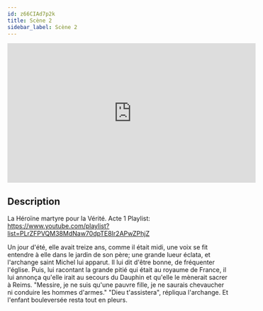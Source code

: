 ```yaml
---
id: z66CIAd7p2k
title: Scène 2
sidebar_label: Scène 2
---
```


<iframe
  width="560"
  height="315"
  src="https://www.youtube.com/embed/z66CIAd7p2k"
  title="YouTube video player"
  frameborder="0"
  allow="accelerometer; autoplay; clipboard-write; encrypted-media; gyroscope; picture-in-picture; web-share"
  referrerpolicy="strict-origin-when-cross-origin"
  allowfullscreen
></iframe>

## Description

La Héroïne martyre pour la Vérité. Acte 1
Playlist: https://www.youtube.com/playlist?list=PLrZFPVQM38MdNaw70dpTE8Ir2APwZPhjZ

Un jour d'été, elle avait treize ans, comme il était midi, une voix se fit entendre à elle dans le jardin de son père; une grande lueur éclata, et l'archange saint Michel lui apparut. Il lui dit d'être bonne, de fréquenter l'église. Puis, lui racontant la grande pitié qui était au royaume de France, il lui annonça qu'elle irait au secours du Dauphin et qu'elle le mènerait sacrer à Reims.
"Messire, je ne suis qu'une pauvre fille, je ne saurais chevaucher ni conduire les hommes d'armes."
"Dieu t'assistera", répliqua l'archange.
Et l'enfant bouleversée resta tout en pleurs.
